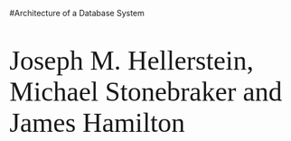 #Architecture of a Database System
<font face="微软雅黑" size="10px">

Joseph M. Hellerstein, Michael Stonebraker
and James Hamilton